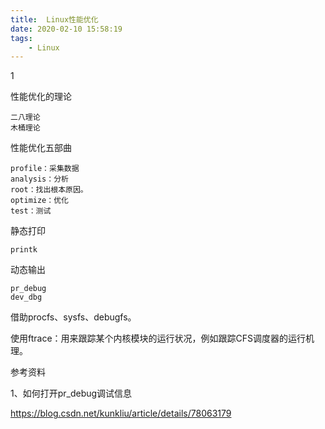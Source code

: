 ```yaml
---
title:  Linux性能优化
date: 2020-02-10 15:58:19
tags:
	- Linux
---
```


1

性能优化的理论

```
二八理论
木桶理论
```

性能优化五部曲

```
profile：采集数据
analysis：分析
root：找出根本原因。
optimize：优化
test：测试
```

静态打印

```
printk
```

动态输出

```
pr_debug
dev_dbg
```

借助procfs、sysfs、debugfs。

使用ftrace：用来跟踪某个内核模块的运行状况，例如跟踪CFS调度器的运行机理。





参考资料

1、如何打开pr_debug调试信息

<https://blog.csdn.net/kunkliu/article/details/78063179>